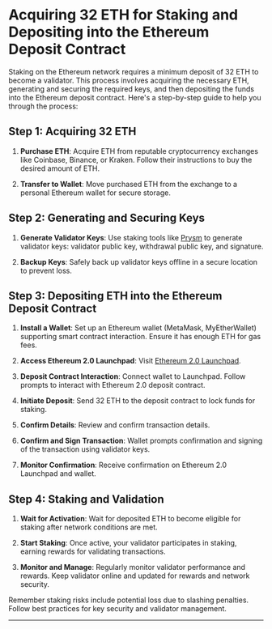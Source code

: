 # Acquiring 32 ETH for Staking and Depositing into the Ethereum Deposit Contract

Staking on the Ethereum network requires a minimum deposit of 32 ETH to become a validator. This process involves acquiring the necessary ETH, generating and securing the required keys, and then depositing the funds into the Ethereum deposit contract. Here's a step-by-step guide to help you through the process:

## Step 1: Acquiring 32 ETH

1. **Purchase ETH**: Acquire ETH from reputable cryptocurrency exchanges like Coinbase, Binance, or Kraken. Follow their instructions to buy the desired amount of ETH.

2. **Transfer to Wallet**: Move purchased ETH from the exchange to a personal Ethereum wallet for secure storage.

## Step 2: Generating and Securing Keys

1. **Generate Validator Keys**: Use staking tools like [Prysm](https://docs.prylabs.network/docs/how-prysm-works/validator-keys/) to generate validator keys: validator public key, withdrawal public key, and signature.

2. **Backup Keys**: Safely back up validator keys offline in a secure location to prevent loss.

## Step 3: Depositing ETH into the Ethereum Deposit Contract

1. **Install a Wallet**: Set up an Ethereum wallet (MetaMask, MyEtherWallet) supporting smart contract interaction. Ensure it has enough ETH for gas fees.

2. **Access Ethereum 2.0 Launchpad**: Visit [Ethereum 2.0 Launchpad](https://launchpad.ethereum.org/).

3. **Deposit Contract Interaction**: Connect wallet to Launchpad. Follow prompts to interact with Ethereum 2.0 deposit contract.

4. **Initiate Deposit**: Send 32 ETH to the deposit contract to lock funds for staking.

5. **Confirm Details**: Review and confirm transaction details.

6. **Confirm and Sign Transaction**: Wallet prompts confirmation and signing of the transaction using validator keys.

7. **Monitor Confirmation**: Receive confirmation on Ethereum 2.0 Launchpad and wallet.

## Step 4: Staking and Validation

1. **Wait for Activation**: Wait for deposited ETH to become eligible for staking after network conditions are met.

2. **Start Staking**: Once active, your validator participates in staking, earning rewards for validating transactions.

3. **Monitor and Manage**: Regularly monitor validator performance and rewards. Keep validator online and updated for rewards and network security.

Remember staking risks include potential loss due to slashing penalties. Follow best practices for key security and validator management.

---
